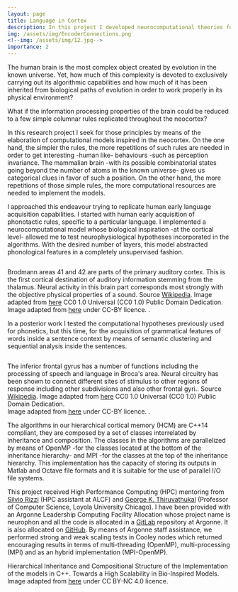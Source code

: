 ```yaml
---
layout: page
title: Language in Cortex
description: In this project I developed neurocomputational theories for the acquisition of language in cortical dynamics
img: /assets/img/EncoderConnections.png
<!--img: /assets/img/12.jpg-->
importance: 2
---
```


The human brain is the most complex object created by evolution in the known universe.
Yet, how much of this complexity is devoted to exclusively carrying out its algorithmic capabilities
and how much of it has been inherited from biological paths of evolution in order
to work properly in its physical environment?

What if the information processing properties of the brain could be reduced to a few simple
columnar rules replicated throughout the neocortex?

In this research project I seek for those principles by means of the elaboration of computational models
inspired in the neocortex.
On the one hand, the simpler the rules, the more repetitions of such rules are needed in order to get
interesting -human like- behaviours -such as perception invariance.
The mammalian brain -with its possible combinatorial states going beyond the number of atoms in the known universe-
gives us categorical clues in favor of such a position.
On the other hand, the more repetitions of those simple rules, the more computational resources
are needed to implement the models.

I approached this endeavour trying to replicate human early language acquisition capabilities.
I started with human early acquisition of phonotactic rules, specific to a particular language.
I implemented a neurocomputational model whose biological inspiration
-at the cortical level- allowed me to test neurophysiological hypotheses incorporated in the algorithms.
With the desired number of layers, this model abstracted phonological features
in a completely unsupervised fashion.

<div class="row">
    <div class="col-sm mt-3 mt-md-0">
        <img class="img-fluid rounded z-depth-1" src="{{ '/assets/img/EncoderConnections1.png' | relative_url }}" alt="" title="example image"/>
    </div>
</div>
<div class="caption">
    
Brodmann areas 41 and 42 are parts of the primary auditory cortex. This is the first cortical destination of auditory information stemming from the thalamus. Neural activity in this brain part corresponds most strongly with the objective physical properties of a sound.
Source <a href="https://en.wikipedia.org/wiki/Brodmann_areas_41_and_42" target="_blank">Wikipedia</a>.
Image adapted from <a href="https://svgsilh.com/image/155655.html" target="_blank">here</a> CC0 1.0 Universal (CC0 1.0) Public Domain Dedication.  
Image adapted from <a href="https://doi.org/10.1371/journal.pone.0217966" target="_blank">here</a> under CC-BY licence.
.
</div>



In a posterior work I tested the computational hypotheses previously used for phonetics, but this time, for the acquisition of grammatical features of words inside a sentence context by means of semantic clustering and sequential analysis inside the sentences.



<div class="row">
    <div class="col-sm mt-3 mt-md-0">
        <img class="img-fluid rounded z-depth-1" src="{{ '/assets/img/EncoderConnections.png' | relative_url }}" alt="" title="example image"/>
    </div>
</div>
<div class="caption">
    
The inferior frontal gyrus has a number of functions including the processing of speech and language in Broca's area. Neural circuitry has been shown to connect different sites of stimulus to other regions of response including other subdivisions and also other frontal gyri..
Source <a href="https://en.wikipedia.org/wiki/Inferior_frontal_gyrus#:~:text=up%20Broca's%20area.-,Function,and%20also%20other%20frontal%20gyri." target="_blank">Wikipedia</a>.
Image adapted from <a href="https://svgsilh.com/image/155655.html" target="_blank">here</a> CC0 1.0 Universal (CC0 1.0) Public Domain Dedication.  
Image adapted from <a href="https://doi.org/10.1371/journal.pone.0217966" target="_blank">here</a> under CC-BY licence.
.
</div>




The algorithms in our hierarchical cortical memory (HCM) are C++14 compliant,
they are composed by a set of classes interrelated by inheritance and composition.
The classes in the algorithms are parallelized by means of OpenMP
-for the classes located at the bottom of the inheritance hierarchy-
and MPI -for the classes at the top of the inheritance hierarchy.
This implementation has the capacity of storing its outputs in Matlab and Octave file formats
and it is suitable for the use of parallel I/O file systems.



This project received High Performance Computing (HPC) mentoring
from [Silvio Rizzi](https://www.alcf.anl.gov/about/people/silvio-rizzi) (HPC assistant at ALCF) and [George K. Thiruvathukal](https://www.luc.edu/cs/people/ftfaculty/gkt.shtml)
(Professor of Computer Science, Loyola University Chicago).
I have been provided with an Argonne Leadership Computing Facility
Allocation whose project name is neurophon and all the code is
allocated in a [GitLab](https://xgitlab.cels.anl.gov/srizzi/neurophon) repository at Argonne.
It is also allocated on [GitHub](https://github.com/neuroph).
By means of Argonne staff assistance, we performed strong and weak
scaling tests in Cooley nodes which returned encouraging results
in terms of multi-threading (OpenMP), multi-processing (MPI) and as an
hybrid implementation (MPI-OpenMP).



<div class="row justify-content-sm-center">
    <div class="col-sm-8 mt-3 mt-md-0">
        <img class="img-fluid rounded z-depth-1" src="{{ '/assets/img/inheritance_composition.png' | relative_url }}" alt="" title="example image"/>
    </div>
    <div class="col-sm-4 mt-3 mt-md-0">
        <img class="img-fluid rounded z-depth-1" src="{{ '/assets/img/Parallelization.png' | relative_url }}" alt="" title="example image"/>
    </div>
</div>
<div class="caption">
 Hierarchical Inheritance and Compositional Structure of the Implementation of the models in C++. 
 Towards a High Scalability in Bio-Inspired Models.
 Image adapted from <a href="http://ebooks.iospress.nl/volumearticle/53956" target="_blank">here</a> under CC BY-NC 4.0 licence.
</div>


























